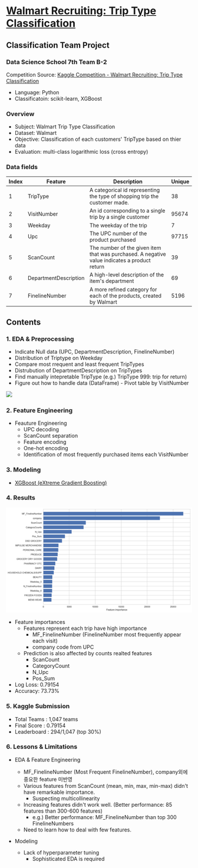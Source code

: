 # [Walmart Recruiting: Trip Type Classification](https://github.com/novdov/dss7_SWYA_walmart/blob/master/main/2%ED%8C%80(SWYA)_B_%EB%B0%9C%ED%91%9C%EC%9E%90%EB%A3%8C.ipynb)

## Classification Team Project

### Data Science School 7th Team B-2

Competition Source: [Kaggle Competition - Walmart Recruiting: Trip Type Classification](https://www.kaggle.com/c/walmart-recruiting-trip-type-classification#description)

- Language: Python
- Classificatoin: scikit-learn, XGBoost

### Overview

- Subject: Walmart Trip Type Classification
- Dataset: Walmart
- Objective: Classification of each customers' TripType based on thier data
- Evaluation: multi-class logarithmic loss (cross entropy)

### Data fields

| Index | Feature               | Description                                  | Unique |
|-------|-----------------------|----------------------------------------------|--------|
| 1     | TripType              | A categorical id representing the type of shopping trip the customer made.                                       | 38     |
| 2     | VisitNumber           | An id corresponding to a single trip by a single customer                              | 95674  |
| 3     | Weekday               | The weekday of the trip                    | 7      |
| 4     | Upc                   | The UPC number of the product purchased                  | 97715  |
| 5     | ScanCount             | The number of the given item that was purchased. A negative value indicates a product return          | 39     |
| 6     | DepartmentDescription | A high-level description of the item's department                                | 69     |
| 7     | FinelineNumber        | A more refined category for each of the products, created by Walmart | 5196   |

## Contents

### 1. EDA & Preprocessing

- Indicate Null data (UPC, DepartmentDescription, FinelineNumber)
- Distribution of Triptype on Weekday
- Compare most rrequent and least frequent TripTypes
- Distrubution of DepartmentDescription on TripTypes
- Find manually intepretable TripType (e.g.) TripType 999: trip for return)
- Figure out how to handle data (DataFrame) - Pivot table by VisitNumber



<img src="https://i.imgur.com/KuSPjth.png" width="750">



### 2. Feature Engineering

- Feauture Engineering
    - UPC decoding
    - ScanCount separation
    - Feature encoding
    - One-hot encoding
    - Identification of  most frequently purchased items each VisitNumber

### 3. Modeling
- [XGBoost (eXtreme Gradient Boosting)](https://github.com/dmlc/xgboost)

### 4. Results

<img src="img/feature_importance.png" width="750">

- Feature importances
  - Features represent each trip have high importance
    - MF_FinelineNumber (FinelineNumber most frequently appear each visit)
    - company code from UPC
  - Prediction is also affected by counts realted features
    - ScanCount
    - CategoryCount
    - N_Upc
    - Pos_Sum
- Log Loss: 0.79154
- Accuracy: 73.73%

### 5. Kaggle Submission
- Total Teams : 1,047 teams
- Final Score : 0.79154
- Leaderboard : 294/1,047 (top 30%)

### 6. Lessons & Limitations

- EDA & Feature Engineering
    - MF_FinelineNumber (Most Frequent FinelineNumber), company외에 중요한 feature 미반영
    - Various features from ScanCount (mean, min, max, min-max) didn't have remarkable importance.
      - Suspecting multicollinearity
    - Increasing features didn't work well. (Better performance: 85 features than 300-600 features)
      - e.g.) Better performance: MF_FinelineNumber than top 300 FinelineNumbers
    - Need to learn how to deal with few features.


- Modeling
    - Lack of hyperparameter tuning
      - Sophisticated EDA is required

